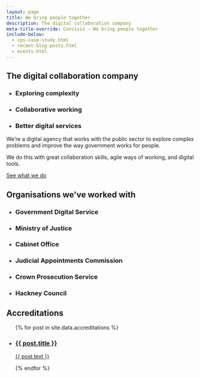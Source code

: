 ```yaml
---
layout: page
title: We bring people together
description: The digital collaboration company
meta-title-override: Convivio — We bring people together
include-below:
  - cps-case-study.html
  - recent-blog-posts.html
  - events.html
---
```


<h2 class="sub-heading sub-heading--centered">The digital collaboration company</h2>

<ul class="icon-list">
  <li class="icon-list__icon icon-list__icon--connected">
    <h3 class="icon-list__title">Exploring complexity</h3>
  </li>
  <li class="icon-list__icon icon-list__icon--speech">
    <h3 class="icon-list__title">Collaborative working</h3>
  </li>
  <li class="icon-list__icon icon-list__icon--chart">
    <h3 class="icon-list__title">Better digital services</h3>
  </li>
</ul>

<p class="intro-copy">We’re a digital agency that works with the public sector to explore complex problems and improve the way government works for people.</p>

<p class="intro-copy">We do this with great collaboration skills, agile ways of working, and digital tools.</p>

<a class="button button--primary button--spacing-top button--spacing-bottom" href="/what-we-do">See what we do</a>

<h2 class="sub-heading sub-heading--centered icon-list--massive-top-spacing">Organisations we've worked with</h2>

<ul class="icon-list icon-list--narrow-half icon-list--hide-titles">
  <li class="icon-list__icon icon-list__icon--government-digital-service">
    <h3 class="icon-list__title">Government Digital Service</h3>
  </li>
  <li class="icon-list__icon icon-list__icon--moj">
    <h3 class="icon-list__title">Ministry of Justice</h3>
  </li>
  <li class="icon-list__icon icon-list__icon--cabinet-office">
  <h3 class="icon-list__title">Cabinet Office</h3>
  </li>
</ul>

<ul class="icon-list icon-list--narrow-half icon-list--hide-titles">
  <li class="icon-list__icon icon-list__icon--jac">
    <h3 class="icon-list__title">Judicial Appointments Commission</h3>
  </li>
  <li class="icon-list__icon icon-list__icon--cps">
    <h3 class="icon-list__title">Crown Prosecution Service</h3>
  </li>
  <li class="icon-list__icon icon-list__icon--hackney">
    <h3 class="icon-list__title">Hackney Council</h3>
  </li>
</ul>

<h2 class="sub-heading sub-heading--centered icon-list--massive-top-spacing">Accreditations</h2>
 <ul class="image-list image-list--contain-image image-list--hide-titles">
  {% for post in site.data.accreditations %}
    <li class="image-list__item">
    <a class="image-list__link" target="_blank" rel="noopener" href="{{ post.url }}">
      <div class="image-list__image" style="background-image: url({{ post.img }})"></div>
      <h3 class="image-list__title">{{ post.title }}</h3>
      <p class="image-list__text">
        {{ post.text }}
      </p>
      </a>
    </li>
  {% endfor %}
</ul>
